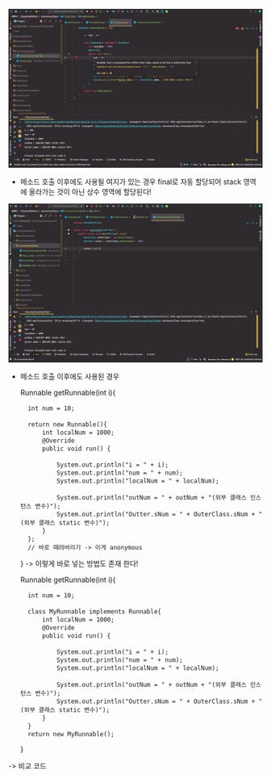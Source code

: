 ![final 필요성](img_1.png)

- 메소드 호출 이후에도 사용될 여지가 있는 경우 final로 자동 할당되어 stack 영역에 올라가는 것이 아닌 상수 영역에 할당된다!

![img.png](img.png)
- 메소드 호출 이후에도 사용된 경우


    Runnable getRunnable(int i){

        int num = 10;

        return new Runnable(){
            int localNum = 1000;
            @Override
            public void run() {

                System.out.println("i = " + i);
                System.out.println("num = " + num);
                System.out.println("localNum = " + localNum);

                System.out.println("outNum = " + outNum + "(외부 클래스 인스턴스 변수)");
                System.out.println("Outter.sNum = " + OuterClass.sNum + "(외부 클래스 static 변수)");
            }
        };
        // 바로 때려버리기 -> 이게 anonymous
    }
-> 이렇게 바로 넣는 방법도 존재 한다!

    Runnable getRunnable(int i){

        int num = 10;

        class MyRunnable implements Runnable{
            int localNum = 1000;
            @Override
            public void run() {

                System.out.println("i = " + i);
                System.out.println("num = " + num);
                System.out.println("localNum = " + localNum);

                System.out.println("outNum = " + outNum + "(외부 클래스 인스턴스 변수)");
                System.out.println("Outter.sNum = " + OuterClass.sNum + "(외부 클래스 static 변수)");
            }
        }
        return new MyRunnable();
    }

-> 비교 코드
